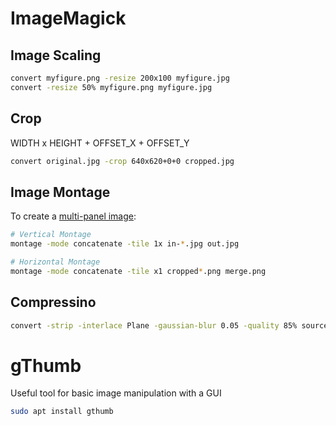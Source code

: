 # ImageMagick

## Image Scaling

```sh
convert myfigure.png -resize 200x100 myfigure.jpg
convert -resize 50% myfigure.png myfigure.jpg
```

## Crop

WIDTH x HEIGHT + OFFSET_X + OFFSET_Y 

```sh
convert original.jpg -crop 640x620+0+0 cropped.jpg
```

## Image Montage

To create a [multi-panel image](https://superuser.com/questions/290656/combine-multiple-images-using-imagemagick):

```sh
# Vertical Montage
montage -mode concatenate -tile 1x in-*.jpg out.jpg

# Horizontal Montage
montage -mode concatenate -tile x1 cropped*.png merge.png
```
## Compressino

```sh
convert -strip -interlace Plane -gaussian-blur 0.05 -quality 85% source.jpg result.jpg
```

# gThumb

Useful tool for basic image manipulation with a GUI

```sh
sudo apt install gthumb
```
